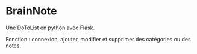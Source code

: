 # BrainNote

Une DoToList en python avec Flask.

Fonction : connexion, ajouter, modifier et supprimer des catégories ou des notes.
